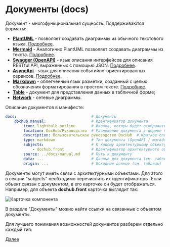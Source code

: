 # Документы (docs)

Документ - многофункциональная сущность. Поддерживаются форматы:
* **[PlantUML](/docs/dochub.plantuml)** - позволяет создавать диаграммы из обычного текстового языка. [Подробнее](https://plantuml.com/ru/).
* **[Mermaid](/docs/dochub.mermaid)** - Аналогично PlantUML позволяет создавать диаграммы из текста. [Подробнее](https://mermaid-js.github.io/mermaid/#/).
* **[Swagger (OpenAPI)](/docs/dochub.swagger)**  - язык описания интерфейсов для описания RESTful API, выраженных с помощью JSON. [Подробнее](https://swagger.io/).
* **[AsyncApi](/docs/dochub.asyncapi)**  - язык для описания событийно-ориентированных сервисов. [Подробнее](https://www.asyncapi.com/).
* **[Markdown](/docs/dochub.markdown)** - облегчённый язык разметки, созданный с целью обозначения форматирования в простом тексте. [Подробнее](https://ru.wikipedia.org/wiki/Markdown).
* **[Table](/docs/dochub.tables)** - документ для представления данных в табличной форме;
* **[Network](/docs/dochub.network)** - сетевые диаграммы.

Описание документов в манифесте:
```yaml
docs:                                 # Документы
    dochub.manual:                    # Идентификатор документа
        icon: lightbulb_outline       # Иконка, которы будет отображаться в дереве навигации
        location: DocHub/Руководство  # Размещение документа в дереве навигации (если требуется отражать)
        description: Пользовательское руководство DocHub  # Краткое описание сути документа (опиционально)
        type: markdown                # Тип документа (OpenAPI / markdown / PlantUML / Table)
        subjects:                     # К какому архитектурному объекту документ имеет отношение
            - dochub.front            # Идентификатор архитектурного объекта
        source: ../docs/manual.md     # Путь к документу 
        data: ...                     # Данные для документа (см. таблицы)  
        origin: ...                   # Исходные данные (см. таблицы)
```

Документы могут иметь связи с архитектурными объектами. Для этого в секции "subjects" необходимо перечислить их
идентификаторы. Если объект связан с документом, в его карточке он будет отображаться. Например, для объекта
**dochub.front** карточка выглядит так:

![Карточка компонента](@component/dochub.front)

В разделе "Документы" можно найти ссылки на связанные с объектом документы.

Для лучшего понимания возможностей документов разберем отдельно каждый тип:

[Далее](/docs/dochub.plantuml)




